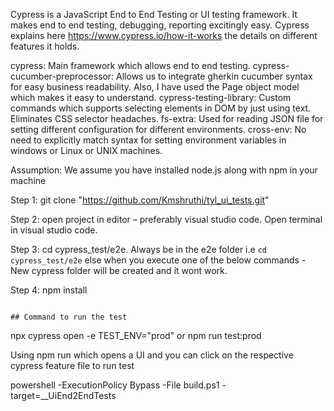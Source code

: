 <!-- About Cypress -->
Cypress is a JavaScript End to End Testing or UI testing framework. It makes end to end testing, debugging, reporting excitingly easy. Cypress explains here https://www.cypress.io/how-it-works the details on different features it holds.

<!-- Package.json dependencies -->
cypress: Main framework which allows end to end testing.
cypress-cucumber-preprocessor: Allows us to integrate gherkin cucumber syntax for easy business readability. Also, I have used the Page object model which makes it easy to understand.
cypress-testing-library: Custom commands which supports selecting elements in DOM by just using text. Eliminates CSS selector headaches.
fs-extra: Used for reading JSON file for setting different configuration for different environments.
cross-env: No need to explicitly match syntax for setting environment variables in windows or Linux or UNIX machines.

<!-- Initial Setup -->
Assumption: We assume you have installed node.js along with npm in your machine

Step 1: git clone  "https://github.com/Kmshruthi/tyl_ui_tests.git"

Step 2: open project in editor – preferably visual studio code. Open terminal in visual studio code.

Step 3: cd cypress_test/e2e. Always be in the e2e folder i.e `cd cypress_test/e2e` else when you execute one of the below commands - New cypress folder will be created and it wont work.

Step 4: npm install

```

## Command to run the test

```

npx cypress open -e TEST_ENV="prod"
or
npm run test:prod

Using npm run which opens a UI and you can click on the respective cypress feature file to run test

<!-- Command to run dockerised from the root of the project-->
 powershell -ExecutionPolicy Bypass -File build.ps1 -target=__UiEnd2EndTests

